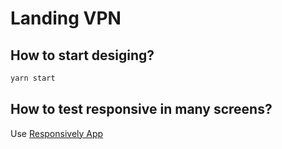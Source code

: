 # Landing VPN

## How to start desiging?

```sh
yarn start
```

## How to test responsive in many screens?

Use [Responsively App](https://github.com/manojVivek/responsively-app)